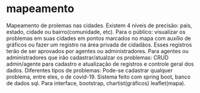 # mapeamento
Mapeamento de prolemas nas cidades. Existem 4 níveis de precisão: país, estado, cidade ou bairro(comunidade, etc).
Para o público: visualizar os problemas em suas cidades em pontos marcados no mapa com auxílio de gráficos ou fazer um registro na área privada de cidadãos. Esses registros terão de ser aprovados por agentes ou administradores.
Para agentes ou administradores que irão cadastrar/atualzar os problemas: CRUD admin/agente para cadastro e atualização de registros e controle geral dos dados.
Diferentes tipos de problemas: Pode-se cadastrar qualquer problema, entre eles, o de covid-19.
Sistema feito com spring boot, banco de dados sql. Para interface, bootstrap, chartist(gráficos) leaflet(mapa).
